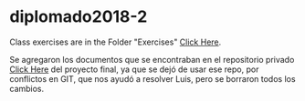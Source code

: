 # diplomado2018-2


Class exercises are in the Folder "Exercises" [Click Here](https://github.com/roberttgt/diplomado20182/tree/master/Exercises).

Se agregaron los documentos que se encontraban en el repositorio privado [Click Here](https://github.com/roberttgt/FastPay) del proyecto final, ya que se dejó de usar ese repo, por conflictos en GIT, que nos ayudó a resolver Luis, pero se borraron todos los cambios.
